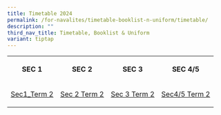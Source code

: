 ```yaml
---
title: Timetable 2024
permalink: /for-navalites/timetable-booklist-n-uniform/timetable/
description: ""
third_nav_title: Timetable, Booklist & Uniform
variant: tiptap
---
```

<table>
<tbody>
<tr>
<th rowspan="1" colspan="1">
<p><strong>SEC 1</strong>
</p>
</th>
<th rowspan="1" colspan="1">
<p><strong>SEC 2</strong>
</p>
</th>
<th rowspan="1" colspan="1">
<p><strong>SEC 3</strong>
</p>
</th>
<th rowspan="1" colspan="1">
<p><strong>SEC 4/5</strong>
</p>
</th>
</tr>
<tr>
<td rowspan="1" colspan="1">
<p><a href="/files/2024tt t2/Sec_1_TT.pdf" rel="noopener noreferrer nofollow" target="_blank">Sec1_Term 2</a>
</p>
</td>
<td rowspan="1" colspan="1">
<p><a href="/files/2024tt t2/2024_Sec_2_TT_Term_2.pdf" rel="noopener noreferrer nofollow" target="_blank">Sec 2 Term 2</a>
</p>
</td>
<td rowspan="1" colspan="1">
<p><a href="/files/2024tt t2/2024_Sec_3_TT_Term_2.pdf" rel="noopener noreferrer nofollow" target="_blank">Sec 3 Term 2</a>
</p>
</td>
<td rowspan="1" colspan="1">
<p><a href="/files/2024tt t2/2024_Sec_4_5_TT_Term_2.pdf" rel="noopener noreferrer nofollow" target="_blank">Sec4/5 Term 2</a>
</p>
</td>
</tr>
</tbody>
</table>
<p></p>